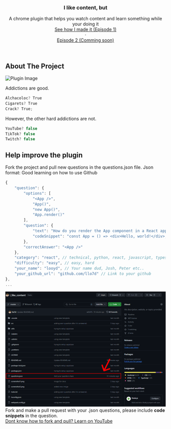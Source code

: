 <div align="center">
  <h3 align="center">I like content, but</h3>

  <p align="center">
    A chrome plugin that helps you watch content and learn something while your doing it
    <br />
    <a href="https://youtu.be/OJVOkqCfaKw">See how I made it (Episode 1) </a>
    <br />
    ·
    <br />
    <a href="https://youtu.be/dZfTGpOufg0"> Episode 2 (Comming soon) </a>
  </p>
</div>

</br>

<!-- ABOUT THE PROJECT -->
## About The Project
![Plugin Image](screenshot1.png)

Addictions are good. 

  ```javascript
  Alchacoloc? True
  Cigarets? True
  Crack? True;
  ```

However, the other hard addictions are not.

  ```javascript
  YouTube? false
  TikTok? false
  Twitch? false
  ```

<!-- GETTING STARTED -->
## Help improve the plugin
Fork the project and pull new questions in the questions.json file. Json format: Good learning on how to use Github

```javascript
{
    "question": {
        "options": [
            "<App />",
            "App()",
            "new App()",
            "App.render()"
        ],
        "question": {
            "text": "How do you render the App component in a React application?",
            "codeSnippet": "const App = () => <div>Hello, world!</div>;"
        },
        "correctAnswer": "<App />"
    },
    "category": "react", // technical, python, react, javascript, typescript
    "difficulty": "easy", // easy, hard
    "your_name": "looyd", // Your name dud, Josh, Peter etc..
    "your_github_url": "github.com/llo7d" // Link to your github
},
...
```

![Plugin Image](screenshot2.png)
</br>
Fork and make a pull request with your .json questions, please include **code snippets** in the question.
</br>
[Dont know how to fork and pull? Learn on YouTube](https://www.youtube.com/results?search_query=fork+and+make+pull+request+github) 
</br>





